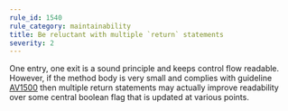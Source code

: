 ```yaml
---
rule_id: 1540
rule_category: maintainability
title: Be reluctant with multiple `return` statements
severity: 2
---
```

One entry, one exit is a sound principle and keeps control flow readable. However, if the method body is very small and complies with guideline [AV1500](#av1500) then multiple return statements may actually improve readability over some central boolean flag that is updated at various points.
